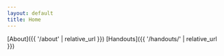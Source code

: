 ```yaml
---
layout: default
title: Home
---
```


[About]({{ '/about' | relative_url }})
[Handouts]({{ '/handouts/' | relative_url }})
